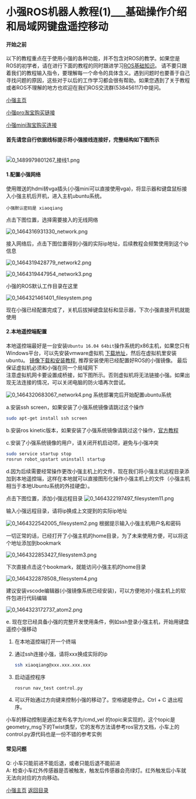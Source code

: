 # 小强ROS机器人教程(1)___基础操作介绍和局域网键盘遥控移动<br>
#### 开始之前

以下的教程重点在于使用小强的各种功能，并不包含对ROS的教学。如果您是ROS的初学者，请在进行下面的教程的同时跟进学习[ROS基础知识](http://community.bwbot.org/topic/223/ros%E5%9F%BA%E7%A1%80%E7%9F%A5%E8%AF%86)。 请不要只跟着我们的教程输入指令，要理解每一个命令的具体含义。遇到问题时也要善于自己寻找问题的原因，这些对于以后的工作学习都会很有帮助。如果您遇到了关于教程或者ROS不理解的地方也欢迎在我们ROS交流群(538456117)中提问。

[小强主页](https://www.bwbot.org/products/xiaoqiang-4-pro)

[小强pro淘宝购买链接](https://item.taobao.com/item.htm?spm=a1z10.3-c.w4002-11026595879.16.HBNOO8&id=527426530377)

[小强mini淘宝购买连接](https://item.taobao.com/item.htm?spm=a230r.1.14.235.ArwA0q&id=546650875509&ns=1&abbucket=6#detail)

#### 首先请您自行依据线标提示将小强接线连接好，完整结构如下图所示<br><br>

![0_1489979801267_接线1.png](http://community.bwbot.org/assets/uploads/files/1489979804868-%E6%8E%A5%E7%BA%BF1-resized.png)

#### 1.配置小强网络

使用赠送的hdmi转vga插头(小强mini可以直接使用vga)，将显示器和键盘鼠标接入小强主机后开机，进入主机ubuntu系统。

`小强默认密码是 xiaoqiang`

点击下图位置，选择需要接入的无线网络<br>

![0_1464316931330_network.png](http://community.bwbot.org/uploads/files/1464316951028-network.png)

接入网络后，点击下图位置得到小强的实际ip地址，后续教程会频繁使用到这个ip信息<br>

![0_1464319428779_network2.png](http://community.bwbot.org/uploads/files/1464319450670-network2.png)

![0_1464319447954_network3.png](http://community.bwbot.org/uploads/files/1464319469663-network3.png)

小强的ROS默认工作目录在这里<br>

![0_1464321461401_filesystem.png](http://community.bwbot.org/uploads/files/1464321481610-filesystem.png)  

现在小强已经配置完成了，关机后拔掉键盘鼠标和显示器，下次小强直接开机就能使用<br>

#### 2.本地遥控端配置

本地遥控端最好是一台安装`Ubuntu 16.04 64bit`操作系统的x86主机，如果您只有Windows平台，可以先安装vmware虚拟机 [下载地址](https://www.vmware.com/go/downloadplayer-cn)，然后在虚拟机里安装ubuntu。
[镜像下载和安装教程](http://community.bwbot.org/topic/232/%E8%93%9D%E9%B2%B8ros%E9%95%9C%E5%83%8F%E5%8F%91%E5%B8%83), 推荐安装使用已经配置好ROS的小强镜像。
最后保证虚拟机必须和小强在同一个局域网下<br>
注意虚拟机网卡要设置成桥接，如下图所示。否则虚拟机将无法链接小强。如果出现无法连接的情况，可以关闭电脑的防火墙再次尝试。<br>

![0_1464320683067_network4.png](http://community.bwbot.org/uploads/files/1464320702765-network4.png)
系统部署完后开始配置ubuntu系统

a.安装ssh screen，如果安装了小强系统镜像请跳过这个操作

```bash
sudo apt-get install ssh screen
```

b.安装ros kinetic版本，如果安装了小强系统镜像请跳过这个操作，[官方教程](http://wiki.ros.org/kinetic/Installation/Ubuntu)

c.安装了小强系统镜像的用户，请关闭开机启动项，避免与小强冲突

```bash
sudo service startup stop
rosrun robot_upstart uninstall startup
```

d.因为后续需要经常操作更改小强主机上的文件，现在我们将小强主机远程目录添加到本地遥控端，这样在本地就可以直接图形化操作小强主机上的文件（小强主机相当于本地Ubuntu系统的外挂硬盘）。

点击下图位置，添加小强远程目录
![0_1464322197497_filesystem11.png](http://community.bwbot.org/uploads/files/1464322217262-filesystem11.png)

输入小强远程目录，请将ip换成上文提到的实际ip地址<br>

![0_1464322542005_filesystem2.png](http://community.bwbot.org/uploads/files/1464322561579-filesystem2.png)
根据提示输入小强主机用户名和密码

一切正常的话，已经打开了小强主机的home目录，为了未来使用方便，可以将这个地址添加到bookmark<br>

![0_1464322853427_filesystem3.png](http://community.bwbot.org/uploads/files/1464322872915-filesystem3.png)


下次直接点击这个bookmark，就能访问小强主机的home目录<br>

![0_1464322878508_filesystem4.png](http://community.bwbot.org/uploads/files/1464322898071-filesystem4.png)

建议安装vscode编辑器(小强镜像系统已经安装)，可以方便地对小强主机上的软件包进行代码编辑<br>

![0_1464323172737_atom2.png](http://community.bwbot.org/uploads/files/1464323192453-atom2.png)

e. 现在您已经具备小强的完整开发使用条件，例如ssh登录小强主机，开始用键盘遥控小强移动

1. 在本地遥控端打开一个终端

2. 通过ssh连接小强，请将xxx换成实际的ip

    ```bash
    ssh xiaoqiang@xxx.xxx.xxx.xxx
    ```

3. 启动遥控程序

    ```bash
    rosrun nav_test control.py
    ```

4. 可以开始通过方向键来控制小强的移动了。空格键是停止。Ctrl + C 退出程序。<br>

小车的移动控制是通过发布名字为/cmd_vel 的topic来实现的，这个topic是geometry_msg下的Twist类型，它的发布方法请参考ros官方文档，小车上的control.py源代码也是一份不错的参考实例

#### 常见问题

Q: 小车只能前进不能后退，或者只能后退不能前进<br>A: 检查小车红外传感器是否被触发，触发后传感器会亮绿灯。红外触发后小车就无法向对应的方向移动。

[小强主页](https://www.bwbot.org/products/xiaoqiang-4-pro)
[返回目录](https://community.bwbot.org/topic/110)
